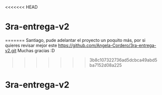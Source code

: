 <<<<<<< HEAD
# 3ra-entrega-v2
=======
Santiago, pude adelantar el proyecto un poquito más, por si quieres revisar mejor este https://github.com/Angela-Cordero/3ra-entrega-v2.git
Muchas gracias :D
>>>>>>> 3b8c107322736ad5dcbca49abd5ba7152d08a225
# 3ra-entrega-v2
